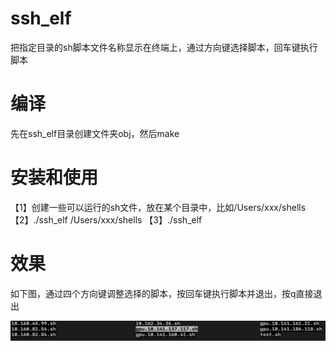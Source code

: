 # ssh_elf
把指定目录的sh脚本文件名称显示在终端上，通过方向键选择脚本，回车键执行脚本

# 编译
先在ssh_elf目录创建文件夹obj，然后make

# 安装和使用
【1】创建一些可以运行的sh文件，放在某个目录中，比如/Users/xxx/shells
【2】./ssh_elf /Users/xxx/shells
【3】./ssh_elf

# 效果
如下图，通过四个方向键调整选择的脚本，按回车键执行脚本并退出，按q直接退出
<p align="left">
<img src="https://github.com/zcsxll/ssh_elf/blob/main/ui.jpg" width="600">
</p>
